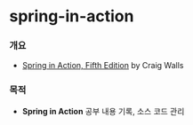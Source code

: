 # spring-in-action

### 개요

- [Spring in Action, Fifth Edition](http://www.springinaction.com/) by Craig Walls

### 목적

- **Spring in Action** 공부 내용 기록, 소스 코드 관리

